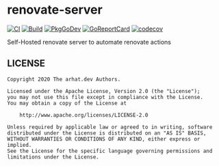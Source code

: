 # renovate-server

[![CI](https://github.com/arhat-dev/renovate-server/workflows/CI/badge.svg)](https://github.com/arhat-dev/renovate-server/actions?query=workflow%3ACI)
[![Build](https://github.com/arhat-dev/renovate-server/workflows/Build/badge.svg)](https://github.com/arhat-dev/renovate-server/actions?query=workflow%3ABuild)
[![PkgGoDev](https://pkg.go.dev/badge/arhat.dev/renovate-server)](https://pkg.go.dev/arhat.dev/renovate-server)
[![GoReportCard](https://goreportcard.com/badge/arhat.dev/renovate-server)](https://goreportcard.com/report/arhat.dev/renovate-server)
[![codecov](https://codecov.io/gh/arhat-dev/renovate-server/branch/master/graph/badge.svg)](https://codecov.io/gh/arhat-dev/renovate-server)

Self-Hosted renovate server to automate renovate actions

## LICENSE

```text
Copyright 2020 The arhat.dev Authors.

Licensed under the Apache License, Version 2.0 (the "License");
you may not use this file except in compliance with the License.
You may obtain a copy of the License at

    http://www.apache.org/licenses/LICENSE-2.0

Unless required by applicable law or agreed to in writing, software
distributed under the License is distributed on an "AS IS" BASIS,
WITHOUT WARRANTIES OR CONDITIONS OF ANY KIND, either express or implied.
See the License for the specific language governing permissions and
limitations under the License.
```
